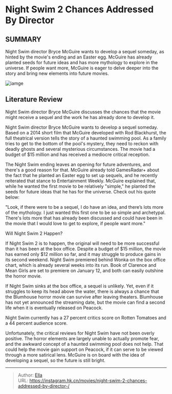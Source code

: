 # Night Swim 2 Chances Addressed By Director 


## SUMMARY 



  Night Swim director Bryce McGuire wants to develop a sequel someday, as hinted by the movie&#39;s ending and an Easter egg.   McGuire has already planted seeds for future ideas and has more mythology to explore in the universe.   If people want more, McGuire is eager to delve deeper into the story and bring new elements into future movies.  

![iamge](https://static1.srcdn.com/wordpress/wp-content/uploads/2024/01/sitting-by-the-pool-in-night-swim.jpg)

## Literature Review

Night Swim director Bryce McGuire discusses the chances that the movie might receive a sequel and the work he has already done to develop it.




Night Swim director Bryce McGuire wants to develop a sequel someday. Based on a 2014 short film that McGuire developed with Rod Blackhurst, the full theatrical version tells the story of a haunted swimming pool. As a family tries to get to the bottom of the pool&#39;s mystery, they need to reckon with deadly ghosts and several mysterious circumstances. The movie had a budget of $15 million and has received a mediocre critical reception.




The Night Swim ending leaves an opening for future adventures, and there&#39;s a good reason for that. McGuire already told GamesRadar&#43; about the fact that he planted an Easter egg to set up sequels, and he recently reiterated that stance to Entertainment Weekly. McGuire explained that, while he wanted the first movie to be relatively &#34;simple,&#34; he planted the seeds for future ideas that he has for the universe. Check out his quote below:


&#34;Look, if there were to be a sequel, I do have an idea, and there’s lots more of the mythology. I just wanted this first one to be so simple and archetypal. There&#39;s lots more that has already been discussed and could have been in the movie that I would love to get to explore, if people want more.&#34;



 Will Night Swim 2 Happen? 
          




If Night Swim 2 is to happen, the original will need to be more successful than it has been at the box office. Despite a budget of $15 million, the movie has earned only $12 million so far, and it may struggle to produce gains in its second weekend. Night Swim premiered behind Wonka on the box office chart, which is already several weeks into its run. Book of Clarence and Mean Girls are set to premiere on January 12, and both can easily outshine the horror movie.

If Night Swim sinks at the box office, a sequel is unlikely. Yet, even if it struggles to keep its head above the water, there is always a chance that the Blumhouse horror movie can survive after leaving theaters. Blumhouse has not yet announced the streaming date, but the movie can find a second life when it is eventually released on Peacock.



Night Swim currently has a 27 percent critics score on Rotten Tomatoes and a 44 percent audience score.







Unfortunately, the critical reviews for Night Swim have not been overly positive. The horror elements are largely unable to actually promote fear, and the awkward concept of a haunted swimming pool does not help. That could help the movie gain support on Peacock, if it can serve to be viewed through a more satirical lens. McGuire is on board with the idea of developing a sequel, so the future is still bright.



---

> Author: [Ella](https://instagram.hk.cn/)  
> URL: https://instagram.hk.cn/movies/night-swim-2-chances-addressed-by-director-/  

